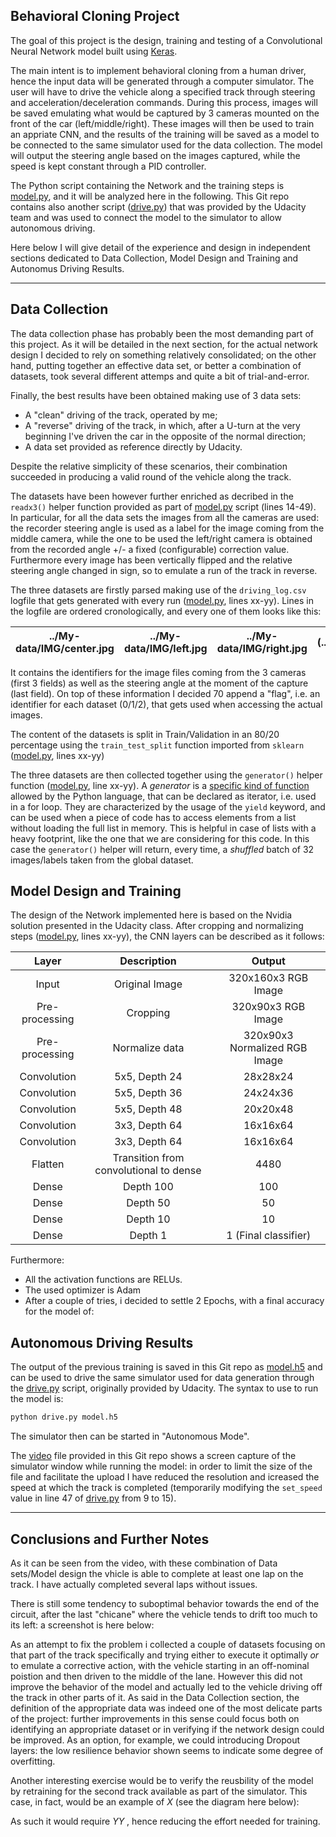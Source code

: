 
## Behavioral Cloning Project


The goal of this project is the design, training and testing of a Convolutional Neural Network model built using [Keras](https://keras.io/).

The main intent is to implement behavioral cloning from a human driver, hence the input data will be generated through a computer simulator. The user will have to drive the vehicle along a specified track through steering and acceleration/deceleration commands. During this process, images will be saved emulating what would be captured by 3 cameras mounted on the front of the car (left/middle/right). These images will then be used to train an appriate CNN, and the results of the training will be saved as a model to be connected to the same simulator used for the data collection. The model will output the steering angle based on the images captured, while the speed is kept constant through a PID controller.

The Python script containing the Network and the training steps is [model.py](./model.py), and it will be analyzed here in the following. This Git repo contains also another script ([drive.py](./drive.py)) that was provided by the Udacity team and was used to connect the model to the simulator to allow autonomous driving.

Here below I will give detail of the experience and design in independent sections dedicated to Data Collection, Model Design and Training and Autonomus Driving Results.

---
## Data Collection

The data collection phase has probably been the most demanding part of this project. As it will be detailed in the next section, for the actual network design I decided to rely on something relatively consolidated; on the other hand, putting together an effective data set, or better a combination of datasets, took several different attemps and quite a bit of trial-and-error.

Finally, the best results have been obtained making use of 3 data sets:

* A "clean" driving of the track, operated by me;
* A "reverse" driving of the track, in which, after a U-turn at the very beginning I've driven the car in the opposite of the normal direction;
* A data set provided as reference directly by Udacity.

Despite the relative simplicity of these scenarios, their combination succeeded in producing a valid round of the vehicle along the track.

The datasets have been however further enriched as decribed in the `readx3()` helper function provided as part of [model.py](./model.py) script (lines 14-49). In particular, for all the data sets the images from all the cameras are used: the recorder steering angle is used as a label for the image coming from the middle camera, while the one to be used the left/right camera is obtained from the recorded angle +/- a fixed (configurable) correction value. Furthermore every image has been vertically flipped and the relative steering angle changed in sign, so to emulate a run of the track in reverse.

The three datasets are firstly parsed making use of the `driving_log.csv` logfile that gets generated with every run ([model.py](./model.py), lines xx-yy). Lines in the logfile are ordered cronologically, and every one of them looks like this:


|../My-data/IMG/center.jpg	|../My-data/IMG/left.jpg |../My-data/IMG/right.jpg	|(...)	|(...)	|(...)	|-1.36|
|:------------:|:----------:|:-------------:|:------------:|:------------:|:-----------:|:-------------:|

It contains the identifiers for the image files coming from the 3 cameras (first 3 fields) as well as the steering angle at the moment of the capture (last field). On top of these information I decided 70 append a "flag", i.e. an identifier for each dataset (0/1/2), that gets used when accessing the actual images.

The content of the datasets is split in Train/Validation in an 80/20 percentage using the `train_test_split` function imported from `sklearn` ([model.py](./model.py), lines xx-yy)

The three datasets are then collected together using the `generator()` helper function ([model.py](./model.py), line xx-yy). A _generator_ is a [specific kind of function](https://wiki.python.org/moin/Generators) allowed by the Python language, that can be declared as iterator, i.e. used in a for loop. They are characterized by the usage of the `yield` keyword, and can be used when a piece of code has to access elements from a list without loading the full list in memory. This is helpful in case of lists with a heavy footprint, like the one that we are considering for this code.
In this case the `generator()` helper will return, every time, a _shuffled_ batch of 32 images/labels taken from the global dataset.

## Model Design and Training

The design of the Network implemented here is based on the Nvidia solution presented in the Udacity class. After cropping and normalizing steps ([model.py](./model.py), lines xx-yy), the CNN layers can be described as it follows:


| Layer         		|     Description	        					|      Output|
|:---------------------:|:---------------------------------------------:|:---------------------:|
|Input    | Original Image | 320x160x3 RGB Image |
|Pre-processing    | Cropping | 320x90x3 RGB Image |
|Pre-processing    | Normalize data | 320x90x3 Normalized RGB Image |
|Convolution    | 5x5, Depth 24  | 28x28x24 |
|Convolution    | 5x5, Depth 36  | 24x24x36 |
|Convolution    | 5x5, Depth 48  | 20x20x48 |
|Convolution    | 3x3, Depth 64  | 16x16x64 |
|Convolution    | 3x3, Depth 64  | 16x16x64 |
|Flatten    | Transition from convolutional to dense  | 4480 |
|Dense    | Depth 100  | 100 |
|Dense    | Depth 50  | 50 |
|Dense    | Depth 10  | 10 |
|Dense    | Depth 1  | 1 (Final classifier) |


Furthermore:

* All the activation functions are RELUs.
* The used optimizer is Adam
* After a couple of tries, i decided to settle 2 Epochs, with a final accuracy for the model of:

## Autonomous Driving Results

The output of the previous training is saved in this Git repo as [model.h5](./model.h5) and can be used to drive the same simulator used for data generation through the [drive.py](./drive.py) script, originally provided by Udacity. The syntax to use to run the model is:

```sh
python drive.py model.h5
```

The simulator then can be started in "Autonomous Mode".

The [video](./video.mp4) file provided in this Git repo shows a screen capture of the simulator window while running the model: in order to limit the size of the file and facilitate the upload I have reduced the resolution and icreased the speed at which the track is completed (temporarily modifying the `set_speed` value in line 47 of [drive.py](./drive.py) from 9 to 15).

---
## Conclusions and Further Notes

As it can be seen from the video, with these combination of Data sets/Model design the vhicle is able to complete at least one lap on the track. I have actually completed several laps without issues.

There is still some tendency to suboptimal behavior towards the end of the circuit, after the last "chicane" where the vehicle tends to drift too much to its left: a screenshot is here below: 



As an attempt to fix the problem i collected a couple of datasets focusing on that part of the track specifically and trying either to execute it optimally _or_ to emulate a corrective action, with the vehicle starting in an off-nominal poistion and then driven to the middle of the lane. However this did not improve the behavior of the model and actually led to the vehicle driving off the track in other parts of it.
As said in the Data Collection section, the definition of the appropriate data was indeed one of the most delicate parts of the project: further improvements in this sense could focus both on identifying an appropriate dataset or in verifying if the network design could be improved. As an option, for example, we could introducing Dropout layers: the low resilience behavior shown seems to indicate some degree of overfitting.

Another interesting exercise would be to verify the reusbility of the model by retraining for the second track available as part of the simulator. This case, in fact, would be an example of _X_ (see the diagram here below):



As such it would require _YY_ , hence reducing the effort needed for training.
